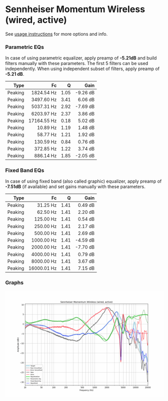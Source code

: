 # Sennheiser Momentum Wireless (wired, active)
See [usage instructions](https://github.com/jaakkopasanen/AutoEq#usage) for more options and info.

### Parametric EQs
In case of using parametric equalizer, apply preamp of **-5.21dB** and build filters manually
with these parameters. The first 5 filters can be used independently.
When using independent subset of filters, apply preamp of **-5.21 dB**.

| Type    | Fc          |    Q | Gain     |
|--------:|------------:|-----:|---------:|
| Peaking | 1824.54 Hz  | 1.05 | -9.26 dB |
| Peaking | 3497.60 Hz  | 3.41 | 6.06 dB  |
| Peaking | 5037.31 Hz  | 2.92 | -7.69 dB |
| Peaking | 6203.97 Hz  | 2.37 | 3.86 dB  |
| Peaking | 17164.55 Hz | 0.18 | 5.02 dB  |
| Peaking | 10.89 Hz    | 1.19 | 1.48 dB  |
| Peaking | 58.77 Hz    | 1.21 | 1.92 dB  |
| Peaking | 130.59 Hz   | 0.84 | 0.76 dB  |
| Peaking | 372.85 Hz   | 1.22 | 3.74 dB  |
| Peaking | 886.14 Hz   | 1.85 | -2.05 dB |

### Fixed Band EQs
In case of using fixed band (also called graphic) equalizer, apply preamp of **-7.51dB**
(if available) and set gains manually with these parameters.

| Type    | Fc          |    Q | Gain     |
|--------:|------------:|-----:|---------:|
| Peaking | 31.25 Hz    | 1.41 | 0.49 dB  |
| Peaking | 62.50 Hz    | 1.41 | 2.20 dB  |
| Peaking | 125.00 Hz   | 1.41 | 0.54 dB  |
| Peaking | 250.00 Hz   | 1.41 | 2.17 dB  |
| Peaking | 500.00 Hz   | 1.41 | 2.69 dB  |
| Peaking | 1000.00 Hz  | 1.41 | -4.59 dB |
| Peaking | 2000.00 Hz  | 1.41 | -7.70 dB |
| Peaking | 4000.00 Hz  | 1.41 | 0.79 dB  |
| Peaking | 8000.00 Hz  | 1.41 | 3.67 dB  |
| Peaking | 16000.01 Hz | 1.41 | 7.15 dB  |

### Graphs
![](./Sennheiser%20Momentum%20Wireless%20(wired,%20active).png)